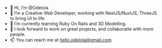 - 👋 Hi, I’m @Odelola
- 👀 I’m a Creative Web Developer, working with NextJS/NuxtJS, ThreeJS to bring UI to life
- 🌱 I’m currently learning Ruby On Rails and 3D Modelling.
- 💞️ I look forward to work on great projects, and collaboratte with more people.
- 📫 You can reach me at hello.odelola@gmail.com

<!---
Odelola/Odelola is a ✨ special ✨ repository because its `README.md` (this file) appears on your GitHub profile.
You can click the Preview link to take a look at your changes.
--->
